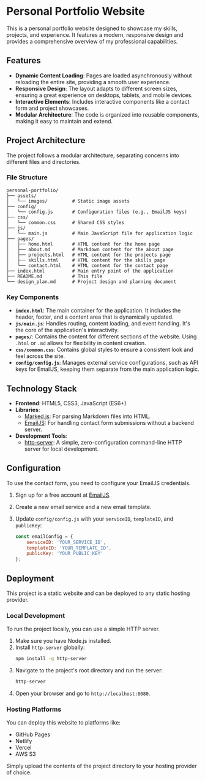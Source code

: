# Personal Portfolio Website

This is a personal portfolio website designed to showcase my skills, projects, and experience. It features a modern, responsive design and provides a comprehensive overview of my professional capabilities.

## Features

- **Dynamic Content Loading**: Pages are loaded asynchronously without reloading the entire site, providing a smooth user experience.
- **Responsive Design**: The layout adapts to different screen sizes, ensuring a great experience on desktops, tablets, and mobile devices.
- **Interactive Elements**: Includes interactive components like a contact form and project showcases.
- **Modular Architecture**: The code is organized into reusable components, making it easy to maintain and extend.

## Project Architecture

The project follows a modular architecture, separating concerns into different files and directories.

### File Structure

```
personal-portfolio/
├── assets/
│   └── images/         # Static image assets
├── config/
│   └── config.js       # Configuration files (e.g., EmailJS keys)
├── css/
│   └── common.css      # Shared CSS styles
├── js/
│   └── main.js         # Main JavaScript file for application logic
├── pages/
│   ├── home.html       # HTML content for the home page
│   ├── about.md        # Markdown content for the about page
│   ├── projects.html   # HTML content for the projects page
│   ├── skills.html     # HTML content for the skills page
│   └── contact.html    # HTML content for the contact page
├── index.html          # Main entry point of the application
├── README.md           # This file
└── design_plan.md      # Project design and planning document
```

### Key Components

- **`index.html`**: The main container for the application. It includes the header, footer, and a content area that is dynamically updated.
- **`js/main.js`**: Handles routing, content loading, and event handling. It's the core of the application's interactivity.
- **`pages/`**: Contains the content for different sections of the website. Using `.html` or `.md` allows for flexibility in content creation.
- **`css/common.css`**: Contains global styles to ensure a consistent look and feel across the site.
- **`config/config.js`**: Manages external service configurations, such as API keys for EmailJS, keeping them separate from the main application logic.

## Technology Stack

- **Frontend**: HTML5, CSS3, JavaScript (ES6+)
- **Libraries**: 
  - [Marked.js](https://marked.js.org/): For parsing Markdown files into HTML.
  - [EmailJS](https://www.emailjs.com/): For handling contact form submissions without a backend server.
- **Development Tools**: 
  - [http-server](https://www.npmjs.com/package/http-server): A simple, zero-configuration command-line HTTP server for local development.

## Configuration

To use the contact form, you need to configure your EmailJS credentials. 

1.  Sign up for a free account at [EmailJS](https://www.emailjs.com/).
2.  Create a new email service and a new email template.
3.  Update `config/config.js` with your `serviceID`, `templateID`, and `publicKey`:

    ```javascript:f:\ProgramFiles\Code\node\personal-portfolio\config\config.js
    const emailConfig = {
        serviceID: 'YOUR_SERVICE_ID',
        templateID: 'YOUR_TEMPLATE_ID',
        publicKey: 'YOUR_PUBLIC_KEY'
    };
    ```

## Deployment

This project is a static website and can be deployed to any static hosting provider.

### Local Development

To run the project locally, you can use a simple HTTP server.

1.  Make sure you have Node.js installed.
2.  Install `http-server` globally:
    ```bash
    npm install -g http-server
    ```
3.  Navigate to the project's root directory and run the server:
    ```bash
    http-server
    ```
4.  Open your browser and go to `http://localhost:8080`.

### Hosting Platforms

You can deploy this website to platforms like:

-   GitHub Pages
-   Netlify
-   Vercel
-   AWS S3

Simply upload the contents of the project directory to your hosting provider of choice.